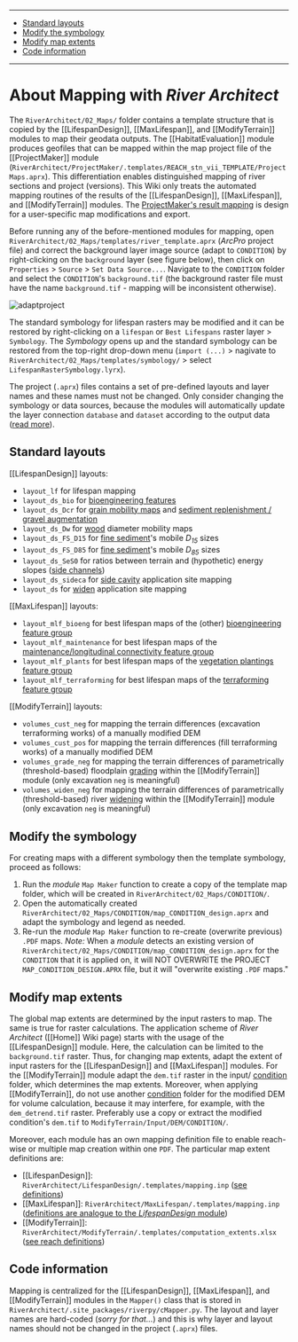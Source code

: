 ***

- [Standard layouts](#lyts)
- [Modify the symbology](#sym)
- [Modify map extents](#extent)
- [Code information](#code)

***

# About Mapping with *River Architect*<a name="prepare"></a>
The `RiverArchitect/02_Maps/` folder contains a template structure that is copied by the [[LifespanDesign]], [[MaxLifespan]], and [[ModifyTerrain]] modules to map their geodata outputs. The [[HabitatEvaluation]] module produces geofiles that can be mapped within the map project file of the [[ProjectMaker]] module (`RiverArchitect/ProjectMaker/.templates/REACH_stn_vii_TEMPLATE/ProjectMaps.aprx`). This differentiation enables distinguished mapping of river sections and project (versions). This Wiki only treats the automated mapping routines of the results of the [[LifespanDesign]], [[MaxLifespan]], and [[ModifyTerrain]] modules. The [ProjectMaker's result mapping](https://github.com/RiverArchitect/Welcome/wiki/ProjectMaker#mapping-of-construction-elements) is design for a user-specific map modifications and export.

Before running any of the before-mentioned modules for mapping, open `RiverArchitect/02_Maps/templates/river_template.aprx` (*ArcPro* project file) and correct the background layer image source (adapt to `CONDITION`) by right-clicking on the `background` layer (see figure below), then click on `Properties` > `Source` > `Set Data Source...`. Navigate to the `CONDITION` folder and select the `CONDITION`'s `background.tif` (the background raster file must have the name `background.tif` - mapping will be inconsistent otherwise).


![adaptproject](https://github.com/RiverArchitect/Welcome/raw/master/images/adapt_proj.PNG)

The standard symbology for lifespan rasters may be modified and it can be restored by right-clicking on a `lifespan` or `Best Lifespans` raster layer > `Symbology`. The *Symbology* opens up and the standard symbology can be restored from the top-right drop-down menu (`import (...)` > nagivate to `RiverArchitect/02_Maps/templates/symbology/` > select `LifespanRasterSymbology.lyrx`).

The project (`.aprx`) files contains a set of pre-defined layouts and layer names and these names must not be changed. Only consider changing the symbology or data sources, because the modules will automatically update the layer connection `database` and `dataset` according to the output data ([read more](https://pro.arcgis.com/en/pro-app/arcpy/mapping/updatingandfixingdatasources.htm)).

## Standard layouts<a name="lyts"></a>

[[LifespanDesign]] layouts:

 - `layout_lf` for lifespan mapping
 - `layout_ds_bio` for [bioengineering features](https://github.com/RiverArchitect/Welcome/wiki/River-design-features#bioeng)
 - `layout_ds_Dcr` for [grain mobility maps](https://github.com/RiverArchitect/Welcome/wiki/River-design-features#rocks) and [sediment replenishment / gravel augmentation](https://github.com/RiverArchitect/Welcome/wiki/River-design-features#gravel)
 - `layout_ds_Dw` for [wood](https://github.com/RiverArchitect/Welcome/wiki/River-design-features#elj) diameter mobility maps
 - `layout_ds_FS_D15` for [fine sediment](https://github.com/RiverArchitect/Welcome/wiki/River-design-features#finesed)'s mobile *D<sub>15</sub>* sizes
 - `layout_ds_FS_D85` for [fine sediment](https://github.com/RiverArchitect/Welcome/wiki/River-design-features#finesed)'s mobile *D<sub>85</sub>* sizes
 - `layout_ds_SeS0` for ratios between terrain and (hypothetic) energy slopes ([side channels](https://github.com/RiverArchitect/Welcome/wiki/River-design-features#sidechnl))
 - `layout_ds_sideca` for [side cavity](https://github.com/RiverArchitect/Welcome/wiki/River-design-features#sidecav) application site mapping
 - `layout_ds` for [widen](https://github.com/RiverArchitect/Welcome/wiki/River-design-features#berms) application site mapping
 
[[MaxLifespan]] layouts:

 - `layout_mlf_bioeng` for best lifespan maps of the (other) [bioengineering feature group](https://github.com/RiverArchitect/Welcome/wiki/River-design-features#featoverview)
 - `layout_mlf_maintenance` for best lifespan maps of the [maintenance/longitudinal connectivity feature group](https://github.com/RiverArchitect/Welcome/wiki/River-design-features#featoverview)
 - `layout_mlf_plants` for best lifespan maps of the [vegetation plantings feature group](https://github.com/RiverArchitect/Welcome/wiki/River-design-features#plants)
 - `layout_mlf_terraforming` for best lifespan maps of the  [terraforming feature group](https://github.com/RiverArchitect/Welcome/wiki/River-design-features#featoverview)
 
[[ModifyTerrain]] layouts:

 - `volumes_cust_neg` for mapping the terrain differences (excavation terraforming works) of a manually modified DEM
 - `volumes_cust_pos` for mapping the terrain differences (fill terraforming works) of a manually modified DEM
 - `volumes_grade_neg` for mapping the terrain differences of parametrically (threshold-based) floodplain [grading](https://github.com/RiverArchitect/Welcome/wiki/River-design-features#grading) within the [[ModifyTerrain]] module (only excavation `neg` is meaningful)
 - `volumes_widen_neg` for mapping the terrain differences of parametrically (threshold-based) river [widening](https://github.com/RiverArchitect/Welcome/wiki/River-design-features#berms) within the [[ModifyTerrain]] module (only excavation `neg` is meaningful)
 

## Modify the symbology<a name="sym"></a>

For creating maps with a different symbology then the template symbology, proceed as follows:

 1. Run the *module* `Map Maker` function to create a copy of the template map folder, which will be created in `RiverArchitect/02_Maps/CONDITION/`.
 2. Open the automatically created `RiverArchitect/02_Maps/CONDITION/map_CONDITION_design.aprx` and adapt the symbology and legend as needed.
 3. Re-run the *module* `Map Maker` function to re-create (overwrite previous) `.PDF` maps. *Note:* When a *module* detects an existing version of `RiverArchitect/02_Maps/CONDITION/map_CONDITION_design.aprx` for the `CONDITION` that it is applied on, it will NOT OVERWRITE the PROJECT `MAP_CONDITION_DESIGN.APRX` file, but it will "overwrite existing `.PDF` maps."

 
## Modify map extents<a name="extent"></a>

The global map extents are determined by the input rasters to map. The same is true for raster calculations. The application scheme of *River Architect* ([[Home]] Wiki page) starts with the usage of the [[LifespanDesign]] module. Here, the calculation can be limited to the `background.tif` raster. Thus, for changing map extents, adapt the extent of input rasters for the [[LifespanDesign]] and [[MaxLifespan]] modules. For the [[ModifyTerrain]] module adapt the `dem.tif` raster in the input/ [condition](https://github.com/RiverArchitect/Welcome/wiki/Signposts#conditions) folder, which determines the map extents. Moreover, when applying [[ModifyTerrain]], do not use another [condition](https://github.com/RiverArchitect/Welcome/wiki/Signposts#conditions) folder for the modified DEM for volume calculation, because it may interfere, for example, with the `dem_detrend.tif` raster. Preferably use a copy or extract the modified condition's `dem.tif` to `ModifyTerrain/Input/DEM/CONDITION/`.

Moreover, each module has an own mapping definition file to enable reach-wise or multiple map creation within one `PDF`. The particular map extent definitions are:

 - [[LifespanDesign]]: `RiverArchitect/LifespanDesign/.templates/mapping.inp` ([see definitions](https://github.com/RiverArchitect/Welcome/wiki/LifespanDesign-input-files#mapping))
 - [[MaxLifespan]]: `RiverArchitect/MaxLifespan/.templates/mapping.inp` ([definitions are analogue to the *LifespanDesign* module](https://github.com/RiverArchitect/Welcome/wiki/LifespanDesign-input-files#mapping))
 - [[ModifyTerrain]]: `RiverArchitect/ModifyTerrain/.templates/computation_extents.xlsx` ([see reach definitions](https://github.com/RiverArchitect/Welcome/wiki/ModifyTerrain#input-set-reaches))


## Code information<a name="code"></a>

Mapping is centralized for the [[LifespanDesign]], [[MaxLifespan]], and [[ModifyTerrain]] modules in the `Mapper()` class that is stored in `RiverArchitect/.site_packages/riverpy/cMapper.py`. The layout and layer names are hard-coded (*sorry for that...*) and this is why layer and layout names should not be changed in the project (`.aprx`) files.

 
[1]: https://github.com/RiverArchitect/Welcome/wiki/Installation
[2]: https://github.com/RiverArchitect/Welcome/wiki/Signposts
[3]: https://github.com/RiverArchitect/Welcome/wiki/LifespanDesign
[4]: https://github.com/RiverArchitect/Welcome/wiki/MaxLifespan
[5]: https://github.com/RiverArchitect/Welcome/wiki/ModifyTerrain
[6]: https://github.com/RiverArchitect/Welcome/wiki/HabitatEvaluation
[7]: https://github.com/RiverArchitect/Welcome/wiki/ProjectMaker
[8]: https://github.com/RiverArchitect/Welcome/wiki/Tools
[9]: https://github.com/RiverArchitect/Welcome/wiki/FAQ
[10]: https://github.com/RiverArchitect/Welcome/wiki/Troubleshooting

[wyrick14]: https://www.sciencedirect.com/science/article/pii/S0169555X14000099
[hecspp]: https://www.hec.usace.army.mil/software/hec-ssp/
[libreoffice]: https://www.libreoffice.org/
